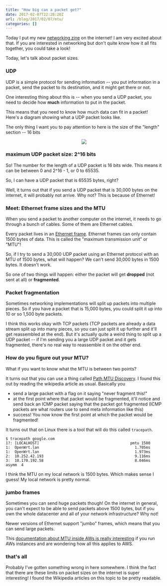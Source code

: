 ```yaml
---
title: "How big can a packet get?"
date: 2017-02-07T22:28:20Z
url: /blog/2017/02/07/mtu/
categories: []
---
```


Today I put my new [networking zine](http://jvns.ca/zines/#networking-ack) on the internet! I am very
excited about that. If you are interested in networking but don't quite
know how it all fits together, you could take a look!

Today, let's talk about packet sizes.

### UDP

UDP is a simple protocol for sending information -- you put information
in a packet, send the packet to its destination, and it might get there
or not.

One interesting thing about this is -- when you send a UDP packet, you
need to decide how **much** information to put in the packet.

This means that you need to know how much data can fit in a packet!
Here's a diagram showing what a UDP packet looks like.

The only thing I want you to pay attention to here is the size of the
"length" section -- 16 bits

<div align="center">
<img src="/images/packet-headers.png">
</div>

### maximum UDP packet size: 2^16 bits

So! The number for the length of a UDP packet is 16 bits wide. This
means it can be between 0 and 2^16 - 1, or 0 to 65535.

So, I can have a UDP packet that is 65535 bytes, right?

Well, it turns out that if you send a UDP packet that is 30,000 bytes on
the internet, it will probably not arrive. Why not? This is because of
Ethernet!

### Meet: Ethernet frame sizes and the MTU

When you send a packet to another computer on the internet, it needs to
go through a bunch of cables. Some of them are Ethernet cables.

Every packet lives in an [Ethernet frame](https://en.wikipedia.org/wiki/Ethernet_frame).
Ethernet frames can only contain 1500 bytes of data. This is called the
"maximum transmission unit" or "MTU"!

So, if I try to send a 30,000 UDP packet using an Ethernet protocol with
an MTU of 1500 bytes, what will happen? We can't send 30,000 bytes in
1500 bytes. It doesn't work.

So one of two things will happen: either the packet will get **dropped**
(not sent at all) or **fragmented**.

### Packet fragmentation

Sometimes networking implementations will split up packets into multiple
pieces. So if you have a packet that is 15,000 bytes, you could split it
up into 10 or so 1,500 byte packets.

I think this works okay with TCP packets (TCP packets are already a data
stream split up into many pieces, so you can just split it up further
and it'll get reassembled at the end). But it's actually quite a weird
thing to split up a UDP packet -- if I'm sending you a large UDP packet
and it gets fragmented, there's no real way to reassemble it on the
other end.

### How do you figure out your MTU?

What if you want to know what the MTU is between two points?

It turns out that you can use a thing called [Path MTU
Discovery](https://en.wikipedia.org/wiki/Path_MTU_Discovery). I found
this out by reading the wikipedia article as usual. Basically you

* send a large packet with a flag on it saying "never fragment this!"
* at the first point where that packet would be fragmented, it'll notice
  and send back an ICMP packet saying that the packet got fragmented
  (ICMP packets are what routers use to send meta information like this)
* success! You now know the first point at which the packet would be
  fragmented!

It turns out that on Linux there is a tool that will do this called
`tracepath`.

```
$ tracepath google.com
1?: [LOCALHOST]                                         pmtu 1500
1:  OpenWrt.lan                                           1.705ms 
1:  OpenWrt.lan                                           1.973ms 
2:  10.252.42.193                                         9.116ms 
3:  10.170.192.58                                         8.046ms
asymm  4 
```

I think the MTU on my local network is 1500 bytes. Which makes sense I
guess! My local network is pretty normal.

### jumbo frames

Sometimes you can send huge packets though! On the internet in general,
you can't expect to be able to send packets above 1500 bytes, but if you
own the whole datacenter and all of your network infrastructure? Why
not!

Newer versions of Ethernet support "jumbo" frames, which means that you
can send large packets.

This [documentation about MTU inside AWs is really interesting](http://docs.aws.amazon.com/AWSEC2/latest/UserGuide/network_mtu.html) if you run AWs instances and are wondering how all this applies to AWS.

### that's all

Probably I've gotten something wrong in here somewhere. I think the fact
that there are these limits on packet sizes on the internet is super
interesting! I found the Wikipedia articles on this topic to be pretty readable.

